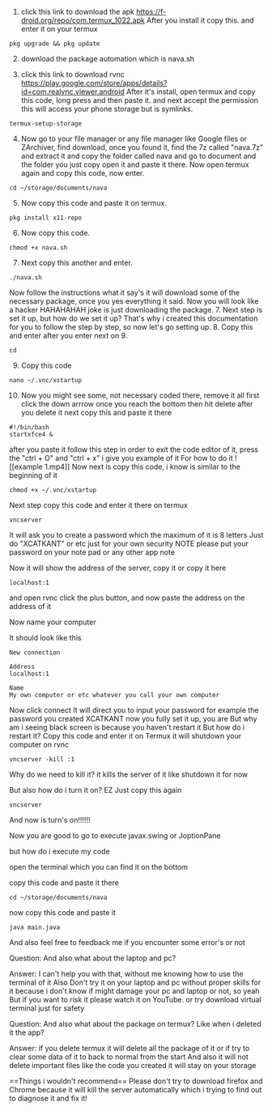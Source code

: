 1. click this link to download the apk
   https://f-droid.org/repo/com.termux_1022.apk
   After you install it copy this. and enter it on your termux
```
pkg upgrade && pkg update
```
2. download the package automation which is nava.sh

3. click this link to download rvnc
   https://play.google.com/store/apps/details?id=com.realvnc.viewer.android
   After it's install, open termux and copy this code, long press and then paste it. and next accept the permission this will access your phone storage but is symlinks.
```
termux-setup-storage
```
4. Now go to your file manager or any file manager like Google files or ZArchiver, find download, once you found it, find the 7z called "nava.7z" and extract it and copy the folder called nava and go to document and the folder you just copy open it and paste it there. Now open termux again and copy this code, now enter.
 ```
 cd ~/storage/documents/nava
 ```
5. Now copy this code and paste it on termux.
 ```
 pkg install x11-repo
 ```
6. Now copy this code.
```
chmod +x nava.sh
```
7. Next copy this another and enter.
```
./nava.sh
```
Now follow the instructions what it say's
it will download some of the necessary package, once you yes everything it said. 
Now you will look like a hacker HAHAHAHAH joke is just downloading the package.
7. Next step is set it up, but how do we set it up? That's why i created this documentation for you to follow the step by step, so now let's go setting up.
8. Copy this and enter after you enter next on 9.
 ```
 cd
 ```
9. Copy this code
```
nano ~/.vnc/xstartup
```
10. Now you might see some, not necessary coded there, remove it all first click the down arrrow once you reach the bottom then hit delete after you delete it next copy this and paste it there
```
#!/bin/bash
startxfce4 &
```
after you paste it follow this step in order to exit the code editor of it, press the "ctrl + O" and "ctrl + x" i give you example of it
For how to do it
![[example 1.mp4]]
Now next is copy this code, i know is similar to the beginning of it
```
chmod +x ~/.vnc/xstartup
```
Next step copy this code and enter it there on termux 
```
vncserver
```
It will ask you to create a password which the maximum of it is 8 letters 
Just do "XCATKANT" or etc just for your own security NOTE please put your password on your note pad or any other app note

Now it will show the address of the server, copy it or copy it here
```
localhost:1
```
and open rvnc click the plus button, and now paste the address on the address of it 

Now name your computer 

It should look like this
```
New connection

Address
localhost:1

Name
My own computer or etc whatever you call your own computer 
```

Now click connect
It will direct you to input your password
for example the password you created
XCATKANT now you fully set it up, you are
But why am i seeing black screen is because you haven't restart it
But how do i restart it?
Copy this code and enter it on Termux it will shutdown your computer on rvnc
```
vncserver -kill :1
```
Why do we need to kill it?
it kills the server of it like shutdown it for now

But also how do i turn it on?
EZ 
Just copy this again 
```
vncserver
```
And now is turn's on!!!!!!

Now you are 
good to go to execute javax.swing or JoptionPane

but how do i execute my code

open the terminal which you can find it on the bottom

copy this code and paste it there
```
cd ~/storage/documents/nava
```

now copy this code and paste it
```
java main.java
```
And also feel free to feedback me if you encounter some error's or not

Question:
And also what about the laptop and pc?

Answer:
I can't help you with that, without me knowing how to use the terminal of it
Also Don't try it on your laptop and pc without proper skills for it because i don't know if might damage your pc and laptop or not, so yeah
But if you want to risk it please watch it on YouTube. or try download virtual terminal just for safety

Question:
And also what about the package on termux? Like when i deleted it the app?

Answer: if you delete termux it will delete all the package of it or if try to clear some data of it to back to normal from the start
And also it will not delete important files like the code you created it will stay on your storage

==Things i wouldn't recommend==
Please don't try to download firefox and Chrome because it will kill the server automatically which i trying to find out to diagnose it and fix it!

